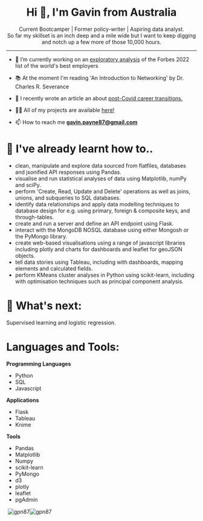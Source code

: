 <h1 align="center">Hi 👋, I'm Gavin from Australia</h1>

<p align="center">Current Bootcamper | Former policy-writer | Aspiring data analyst.</br> 
So far my skillset is an inch deep and a mile wide but I want to keep digging </br>
and notch up a few more of those 10,000 hours.</p>
<hr>

- 🔭 I’m currently working on an [exploratory analysis](https://github.com/GPN87/top_100_employers_2022) of the Forbes 2022 list of the world's best employers 

- 📚 At the moment I'm reading 'An Introduction to Networking' by Dr. Charles R. Severance

- 📝 I recently wrote an article an about [post-Covid career transitions.](https://medium.com/@gavin.payne87/tips-for-approaching-a-career-change-during-the-great-r%CC%B6e%CC%B6s%CC%B6i%CC%B6g%CC%B6n%CC%B6a%CC%B6t%CC%B6i%CC%B6o%CC%B6n%CC%B6-reshuffle-6e1db6829963)

- 👨‍💻 All of my projects are available [here!](https://github.com/GPN87?tab=repositories)

- 📫 How to reach me **gavin.payne87@gmail.com**

<h1>🌱 I've already learnt how to..</h1>

- clean, manipulate and explore data sourced from flatfiles, databases and jsonified API responses using Pandas.
- visualise and run statistical analyses of data using Matplotlib, numPy and sciPy. 
- perform 'Create, Read, Update and Delete' operations as well as joins, unions, and subqueries to SQL databases.
- identify data relationships and apply data modelling techniques to database design for e.g. using primary, foreign & composite keys, and through-tables.
- create and run a server and define an API endpoint using Flask.
- interact with the MongoDB NOSQL database using either Mongosh or the PyMongo library.
- create web-based visualisations using a range of javascript libraries including plotly and charts for dashboards and leaflet for geoJSON objects.
- tell data stories using Tableau, including with dashboards, mapping elements and calculated fields.
- perform KMeans cluster analyses in Python using scikit-learn, including with optimisation techniques such as principal component analysis.

<h1>🔮 What's next:</h1>
Supervised learning and logistic regression.

<h1 align="left">Languages and Tools:</h1>

**Programming Languages**
- Python 
- SQL
- Javascript

**Applications**
- Flask
- Tableau
- Knime

**Tools**
- Pandas
- Matplotlib
- Numpy
- scikit-learn
- PyMongo
- d3
- plotly
- leaflet
- pgAdmin

<p>&nbsp;<img align="center" src="https://github-readme-stats.vercel.app/api?username=gpn87&show_icons=true&locale=en" alt="gpn87" /><img align="center" src="https://github-readme-streak-stats.herokuapp.com/?user=gpn87&" alt="gpn87" /></p>


<!--
**GPN87/GPN87** is a ✨ _special_ ✨ repository because its `README.md` (this file) appears on your GitHub profile.

Here are some ideas to get you started:

- 🔭 I’m currently working on ...
- 🌱 I’m currently learning ...
- 👯 I’m looking to collaborate on ...
- 🤔 I’m looking for help with ...
- 💬 Ask me about ...
- 📫 How to reach me: ...
- 😄 Pronouns: ...
- ⚡ Fun fact: ...
-->

